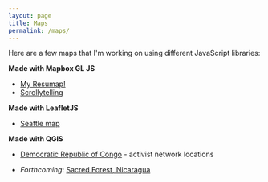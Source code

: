 ```yaml
---
layout: page
title: Maps
permalink: /maps/
---
```


Here are a few maps that I'm working on using different JavaScript libraries:

<!-- * [South Luangwa *thunderforest* map](/maps/SLuangwa-map-thunderforest.html)<br> -->
<!-- * [Seattle farmers' market *leafletjs* map](/maps/Seattle-markets-map.html)
* [Seattle *thunderforest* map](/maps/survive-sound-thunderforest.html) -->
<!-- * [South Luangwa mapbox map](/maps/SLuangwa-map-mapbox.html) -->
**Made with Mapbox GL JS**
* [My Resumap!](/maps/resumap.html)
* [Scrollytelling](maps/scrollytelling/index.html)

**Made with LeafletJS**
* [Seattle map](/maps/seattle-leaflet.html)

**Made with QGIS**
* [Democratic Republic of Congo](/maps/DRC_map.jpeg)  - activist network locations
<!-- * [South Luangwa map](/maps/sluangwa/SLuangwa-map-leaflet.html) -->

* *Forthcoming*: [Sacred Forest, Nicaragua](/maps/SuNica.jpeg)
